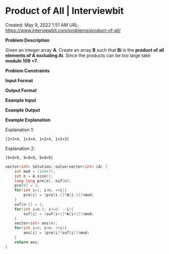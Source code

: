 # Product of All | Interviewbit

Created: May 9, 2022 1:51 AM
URL: https://www.interviewbit.com/problems/product-of-all/

**Problem Description**

Given an integer array **A**.
Create an array **B** such that **Bi** is the **product of all elements of A excluding Ai**.
Since the products can be too large take **modulo 109 +7**.

**Problem Constraints**

**Input Format**

**Output Format**

**Example Input**

**Example Output**

**Example Explanation**

Explanation 1:

```
[2×3×4, 1×3×4, 1×2×4, 1×2×3]
```

Explanation 2:

```
[9×9×9, 9×9×9, 9×9×9]
```

```cpp
vector<int> Solution::solve(vector<int> &A) {
    int mod = (1e9+7);
    int n = A.size();
    long long pre[n], suf[n];
    pre[0] = 1;
    for(int i=1; i<n; ++i){
        pre[i] = (pre[i-1]*A[i-1])%mod;
    }
    suf[n-1] = 1;
    for(int i=n-2; i>=0; --i){
        suf[i] = (suf[i+1]*A[i+1])%mod;
    }
    vector<int> ans(n);
    for(int i=0; i<n; ++i){
        ans[i] = (pre[i]*suf[i])%mod;
    }
    return ans;
}
```